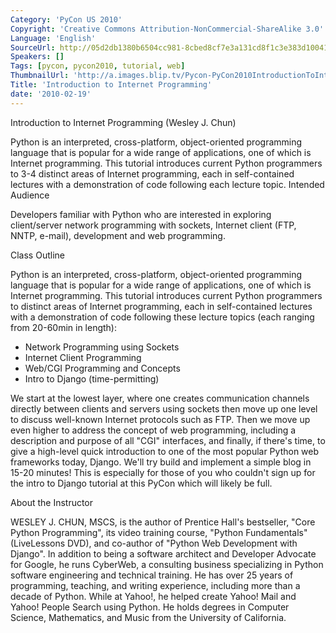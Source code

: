 ```yaml
---
Category: 'PyCon US 2010'
Copyright: 'Creative Commons Attribution-NonCommercial-ShareAlike 3.0'
Language: 'English'
SourceUrl: http://05d2db1380b6504cc981-8cbed8cf7e3a131cd8f1c3e383d10041.r93.cf2.rackcdn.com/pycon-us-2010/249_introduction-to-internet-programming.m4v
Speakers: []
Tags: [pycon, pycon2010, tutorial, web]
ThumbnailUrl: 'http://a.images.blip.tv/Pycon-PyCon2010IntroductionToInternetProgramming900-958.jpg'
Title: 'Introduction to Internet Programming'
date: '2010-02-19'
---
```

Introduction to Internet Programming (Wesley J. Chun)

Python is an interpreted, cross-platform, object-oriented programming language
that is popular for a wide range of applications, one of which is Internet
programming. This tutorial introduces current Python programmers to 3-4
distinct areas of Internet programming, each in self-contained lectures with a
demonstration of code following each lecture topic. Intended Audience

Developers familiar with Python who are interested in exploring client/server
network programming with sockets, Internet client (FTP, NNTP, e-mail),
development and web programming.

Class Outline

Python is an interpreted, cross-platform, object-oriented programming language
that is popular for a wide range of applications, one of which is Internet
programming. This tutorial introduces current Python programmers to distinct
areas of Internet programming, each in self-contained lectures with a
demonstration of code following these lecture topics (each ranging from
20-60min in length):

  * Network Programming using Sockets 
  * Internet Client Programming 
  * Web/CGI Programming and Concepts 
  * Intro to Django (time-permitting) 

We start at the lowest layer, where one creates communication channels
directly between clients and servers using sockets then move up one level to
discuss well-known Internet protocols such as FTP. Then we move up even higher
to address the concept of web programming, including a description and purpose
of all "CGI" interfaces, and finally, if there's time, to give a high-level
quick introduction to one of the most popular Python web frameworks today,
Django. We'll try build and implement a simple blog in 15-20 minutes! This is
especially for those of you who couldn't sign up for the intro to Django
tutorial at this PyCon which will likely be full.

About the Instructor

WESLEY J. CHUN, MSCS, is the author of Prentice Hall's bestseller, "Core
Python Programming", its video training course, "Python Fundamentals"
(LiveLessons DVD), and co-author of "Python Web Development with Django". In
addition to being a software architect and Developer Advocate for Google, he
runs CyberWeb, a consulting business specializing in Python software
engineering and technical training. He has over 25 years of programming,
teaching, and writing experience, including more than a decade of Python.
While at Yahoo!, he helped create Yahoo! Mail and Yahoo! People Search using
Python. He holds degrees in Computer Science, Mathematics, and Music from the
University of California.

